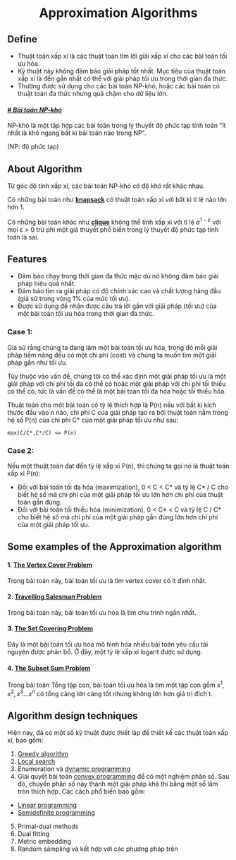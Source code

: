 <h1 align="center">Approximation Algorithms</h1>

## Define
- Thuật toán xấp xỉ là các thuật toán tìm lời giải xấp xỉ cho các bài toán tối ưu hóa.
- Kỹ thuật này không đảm bảo giải pháp tốt nhất. Mục tiêu của thuật toán xấp xỉ là đến gần nhất có thể với giải pháp tối ưu trong thời gian đa thức.
- Thường được sử dụng cho các bài toán NP-khó, hoặc các bài toán có thuật toán đa thức nhưng quá chậm cho dữ liệu lớn.

#### *[# Bài toán NP-khó](https://vi.wikipedia.org/wiki/NP-kh%C3%B3)*
NP-khó là một tập hợp các bài toán trong lý thuyết độ phức tạp tính toán "ít nhất là khó ngang bất kì bài toán nào trong NP".

(NP: độ phức tạp)

## About Algorithm 
Từ góc độ tính xấp xỉ, các bài toán NP-khó có độ khó rất khác nhau.

Có những bài toán như **[knapsack](https://vi.wikipedia.org/wiki/B%C3%A0i_to%C3%A1n_x%E1%BA%BFp_ba_l%C3%B4)** có thuật toán xấp xỉ với bất kì tỉ lệ nào lớn hơn 1.

Có những bài toán khác như **[clique](https://vi.wikipedia.org/wiki/Clique)** không thể tính xấp xỉ với tỉ lệ $a^{1-ε}$ với mọi ε > 0 trừ phi một giả thuyết phổ biến trong lý thuyết độ phức tạp tính toán là sai.

## Features
- Đảm bảo chạy trong thời gian đa thức mặc dù nó không đảm bảo giải pháp hiệu quả nhất.
- Đảm bảo tìm ra giải pháp có độ chính xác cao và chất lượng hàng đầu (giả sử trong vòng 1% của mức tối ưu).
- Được sử dụng để nhận được câu trả lời gần với giải pháp (tối ưu) của một bài toán tối ưu hóa trong thời gian đa thức.

### Case 1:
Giả sử rằng chúng ta đang làm một bài toán tối ưu hóa, trong đó mỗi giải pháp tiềm năng đều có một chi phí (cost) và chúng ta muốn tìm một giải pháp gần như tối ưu.

Tùy thuộc vào vấn đề, chúng tôi có thể xác định một giải pháp tối ưu là một giải pháp với chi phí tối đa có thể có hoặc một giải pháp với chi phí tối thiểu có thể có, tức là vấn đề có thể là một bài toán tối đa hóa hoặc tối thiểu hóa.

Thuật toán cho một bài toán có tỷ lệ thích hợp là P(n) nếu với bất kì kích thước đầu vào n nào, chi phí C của giải pháp tạo ra bởi thuật toán nằm trong hệ số P(n) của chi phí C* của một giải pháp tối ưu như sau:
```
max(C/C*,C*/C) <= P(n)
```

### Case 2:
Nếu một thuật toán đạt đến tỷ lệ xấp xỉ P(n), thì chúng ta gọi nó là thuật toán xấp xỉ P(n):
- Đối với bài toán tối đa hóa (maximization), 0 < C < C* và tỷ lệ C* / C cho biết hệ số mà chi phí của một giải pháp tối ưu lớn hơn chi phí của thuật toán gần đúng.
- Đối với bài toán tối thiểu hóa (minimization), 0 < C* < C và tỷ lệ C / C* cho biết hệ số mà chi phí của một giải pháp gần đúng lớn hơn chi phí của một giải pháp tối ưu.

## Some examples of the Approximation algorithm
#### 1. [The Vertex Cover Problem](https://www.geeksforgeeks.org/vertex-cover-problem-set-1-introduction-approximate-algorithm-2/)
Trong bài toán này, bài toán tối ưu là tìm vertex cover có ít đỉnh nhất.

#### 2. [Travelling Salesman Problem](https://www.geeksforgeeks.org/traveling-salesman-problem-tsp-implementation/)
Trong bài toán này, bài toán tối ưu hóa là tìm chu trình ngắn nhất.

#### 3. [The Set Covering Problem](https://www.geeksforgeeks.org/set-cover-problem-set-1-greedy-approximate-algorithm/)
Đây là một bài toán tối ưu hóa mô hình hóa nhiều bài toán yêu cầu tài nguyên được phân bổ. Ở đây, một tỷ lệ xấp xỉ logarit được sử dụng.

#### 4. [The Subset Sum Problem](https://www.geeksforgeeks.org/subset-sum-problem-dp-25/)
Trong bài toán Tổng tập con, bài toán tối ưu hóa là tìm một tập con gồm ${x^1, x^2, x^3… x^n}$ có tổng càng lớn càng tốt nhưng không lớn hơn giá trị đích t.

## Algorithm design techniques
Hiện nay, đã có một số kỹ thuật được thiết lập để thiết kế các thuật toán xấp xỉ, bao gồm:
1. [Greedy algorithm](https://en.wikipedia.org/wiki/Greedy_algorithm)
2. [Local search](https://en.wikipedia.org/wiki/Local_search_(optimization))
3. Enumeration và [dynamic programming](https://en.wikipedia.org/wiki/Dynamic_programming)
4. Giải quyết bài toán [convex programming](https://en.wikipedia.org/wiki/Convex_programming) để có một nghiệm phân số. Sau đó, chuyển phân số này thành một giải pháp khả thi bằng một số làm tròn thích hợp. Các cách phổ biến bao gồm:
- [Linear programming](https://en.wikipedia.org/wiki/Linear_programming)
- [Semidefinite programming](https://en.wikipedia.org/wiki/Semidefinite_programming)
5. Primal-dual methods
6. Dual fitting
7. Metric embedding
8. Random sampling và kết hợp với các phương pháp trên
